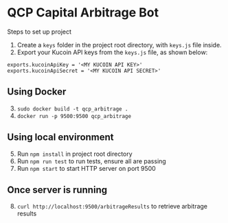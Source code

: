 # QCP Capital Arbitrage Bot

Steps to set up project

1. Create a `keys` folder in the project root directory, with `keys.js` file inside.
2. Export your Kucoin API keys from the `keys.js` file, as shown below:
```
exports.kucoinApiKey = '<MY KUCOIN API KEY>'
exports.kucoinApiSecret = '<MY KUCOIN API SECRET>'
```
## Using Docker
3. `sudo docker build -t qcp_arbitrage .`
4. `docker run -p 9500:9500 qcp_arbitrage`
## Using local environment
5. Run `npm install` in project root directory
6. Run `npm run test` to run tests, ensure all are passing
7. Run `npm start` to start HTTP server on port 9500
## Once server is running
8. `curl http://localhost:9500/arbitrageResults` to retrieve arbitrage results